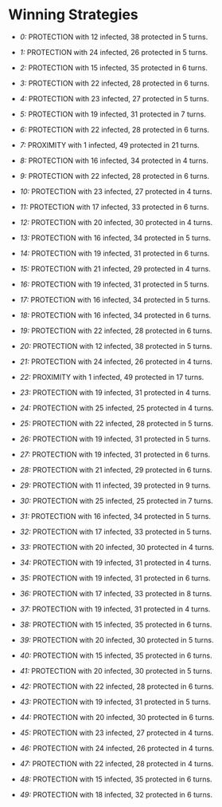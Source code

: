 # Winning Strategies

* _0:_ PROTECTION with 12 infected, 38 protected in 5 turns.


* _1:_ PROTECTION with 24 infected, 26 protected in 5 turns.


* _2:_ PROTECTION with 15 infected, 35 protected in 6 turns.


* _3:_ PROTECTION with 22 infected, 28 protected in 6 turns.


* _4:_ PROTECTION with 23 infected, 27 protected in 5 turns.


* _5:_ PROTECTION with 19 infected, 31 protected in 7 turns.


* _6:_ PROTECTION with 22 infected, 28 protected in 6 turns.


* _7:_ PROXIMITY with 1 infected, 49 protected in 21 turns.


* _8:_ PROTECTION with 16 infected, 34 protected in 4 turns.


* _9:_ PROTECTION with 22 infected, 28 protected in 6 turns.


* _10:_ PROTECTION with 23 infected, 27 protected in 4 turns.


* _11:_ PROTECTION with 17 infected, 33 protected in 6 turns.


* _12:_ PROTECTION with 20 infected, 30 protected in 4 turns.


* _13:_ PROTECTION with 16 infected, 34 protected in 5 turns.


* _14:_ PROTECTION with 19 infected, 31 protected in 6 turns.


* _15:_ PROTECTION with 21 infected, 29 protected in 4 turns.


* _16:_ PROTECTION with 19 infected, 31 protected in 5 turns.


* _17:_ PROTECTION with 16 infected, 34 protected in 5 turns.


* _18:_ PROTECTION with 16 infected, 34 protected in 6 turns.


* _19:_ PROTECTION with 22 infected, 28 protected in 6 turns.


* _20:_ PROTECTION with 12 infected, 38 protected in 5 turns.


* _21:_ PROTECTION with 24 infected, 26 protected in 4 turns.


* _22:_ PROXIMITY with 1 infected, 49 protected in 17 turns.


* _23:_ PROTECTION with 19 infected, 31 protected in 4 turns.


* _24:_ PROTECTION with 25 infected, 25 protected in 4 turns.


* _25:_ PROTECTION with 22 infected, 28 protected in 5 turns.


* _26:_ PROTECTION with 19 infected, 31 protected in 5 turns.


* _27:_ PROTECTION with 19 infected, 31 protected in 6 turns.


* _28:_ PROTECTION with 21 infected, 29 protected in 6 turns.


* _29:_ PROTECTION with 11 infected, 39 protected in 9 turns.


* _30:_ PROTECTION with 25 infected, 25 protected in 7 turns.


* _31:_ PROTECTION with 16 infected, 34 protected in 5 turns.


* _32:_ PROTECTION with 17 infected, 33 protected in 5 turns.


* _33:_ PROTECTION with 20 infected, 30 protected in 4 turns.


* _34:_ PROTECTION with 19 infected, 31 protected in 4 turns.


* _35:_ PROTECTION with 19 infected, 31 protected in 6 turns.


* _36:_ PROTECTION with 17 infected, 33 protected in 8 turns.


* _37:_ PROTECTION with 19 infected, 31 protected in 4 turns.


* _38:_ PROTECTION with 15 infected, 35 protected in 6 turns.


* _39:_ PROTECTION with 20 infected, 30 protected in 5 turns.


* _40:_ PROTECTION with 15 infected, 35 protected in 6 turns.


* _41:_ PROTECTION with 20 infected, 30 protected in 5 turns.


* _42:_ PROTECTION with 22 infected, 28 protected in 6 turns.


* _43:_ PROTECTION with 19 infected, 31 protected in 5 turns.


* _44:_ PROTECTION with 20 infected, 30 protected in 6 turns.


* _45:_ PROTECTION with 23 infected, 27 protected in 4 turns.


* _46:_ PROTECTION with 24 infected, 26 protected in 4 turns.


* _47:_ PROTECTION with 22 infected, 28 protected in 4 turns.


* _48:_ PROTECTION with 15 infected, 35 protected in 6 turns.


* _49:_ PROTECTION with 18 infected, 32 protected in 6 turns.


